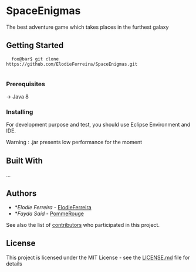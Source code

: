 # SpaceEnigmas
The best adventure game which takes places in the furthest galaxy

## Getting Started
```console 
  foo@bar$ git clone https://github.com/ElodieFerreira/SpaceEnigmas.git
  
```

### Prerequisites

-> Java 8

### Installing

For development purpose and test, you should use Eclipse Environment and IDE. 

Warning : .jar presents low performance for the moment


## Built With

...



## Authors

* **Elodie Ferreira* - [ElodieFerreira](https://github.com/ElodieFerreira)
* **Fayda Said* - [PommeRouge](https://github.com/PommeRouge)

See also the list of [contributors](https://github.com/ElodieFerreira/SpaceEnigmas/graphs/contributors) who participated in this project.

## License

This project is licensed under the MIT License - see the [LICENSE.md](LICENSE.md) file for details


